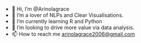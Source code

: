 - 👋 Hi, I’m @Arinolagrace
- 👀 I’m a lover of NLPs and Clear Visualisations.
- 🌱 I’m currently learning R and Python
- 💞️ I’m looking to drive more value via data analysis.
- 📫 How to reach me arinolagrace2006@gmail.com

<!---
Arinolagrace/Arinolagrace is a ✨ special ✨ repository because its `README.md` (this file) appears on your GitHub profile.
You can click the Preview link to take a look at your changes.
--->
